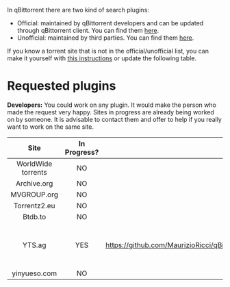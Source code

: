 In qBittorrent there are two kind of search plugins:
* Official: maintained by qBittorrent developers and can be updated through qBittorrent client. You can find them [here](https://github.com/qbittorrent/search-plugins/tree/master/nova3/engines).
* Unofficial: maintained by third parties. You can find them [here](https://github.com/qbittorrent/search-plugins/wiki/Unofficial-search-plugins).

If you know a torrent site that is not in the official/unofficial list, you can make it yourself with [this instructions](https://github.com/qbittorrent/search-plugins/wiki/How-to-write-a-search-plugin) or update the following table.

# Requested plugins

**Developers:** You could work on any plugin. It would make the person who made the request very happy. Sites in progress are already being worked on by someone. It is advisable to contact them and offer to help if you really want to work on the same site.

|      Site            |  In Progress? |  Dev   |             Notes              |  
| :-------------------:|:-------------:| :-----:| :----------------------------: |
|   WorldWide torrents |       NO      |   N/A  |                                |
|   Archive.org        |       NO      |   N/A  |                                |
|   MVGROUP.org        |       NO      |   N/A  |                                |
|   Torrentz2.eu       |       NO      |   N/A  |                                |
|   Btdb.to            |       NO      |   N/A  |                                |
|   YTS.ag             |       YES      |   https://github.com/MaurizioRicci/qBittorrent_search_engine/blob/master/yts_am.py  | Done but not tested due to geoblocking policy                               |
|   yinyueso.com       |       NO      |   N/A  |                                |